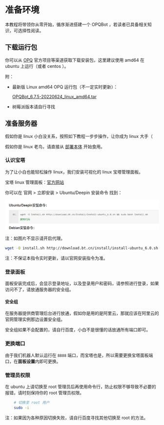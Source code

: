 # 准备环境

本教程将带领你从零开始，循序渐进搭建一个 OPQBot ，若读者已具备相关知识，可选择性阅读。

## 下载运行包

你可以从 [OPQ](https://github.com/opq-osc/OPQ) 官方项目等渠道获取下载安装包，这里建议使用 amd64 在 ubuntu 上运行（或者 centos ）。

附：

- 最新版 Linux amd64 OPQ 运行包（不一定实时更新）：
    
    [OPQBot_6.7.5-20220624_linux_amd64.tar](https://github.com/opq-osc/OPQ/releases/download/v6.7.5-20220624/OPQBot_6.7.5-20220624_linux_amd64.tar.gz)

- 树莓派版本请自行寻找

## 准备服务器

假如你是 linux 小白没关系，按照如下教程一步步操作，让你成为 linux 大手（

假如你是 linux 老鸟，请直接从 [部署本体](./deploy) 开始食用。

### 认识宝塔

为了让小白也能轻松操作 linux，我们安装可视化的 linux 宝塔管理面板。

宝塔 linux 管理面板：[官方网站](https://www.bt.cn/)

你可以在 官网 > 立即安装 > Ubuntu/Deepin 安装命令 找到：

![/manual/install.jpg](/manual/install.jpg)

注：如图片不显示请开启代理。

```bash
wget -O install.sh http://download.bt.cn/install/install-ubuntu_6.0.sh && sudo bash install.sh
```

注：不保证本指令实时更新，请以官网安装指令为准。

### 登录面板

面板安装完成后，会显示登录地址，以及登录用户和密码，请参照进行登录，如果访问不了，请放通服务器的安全组。

#### 安全组

在服务器提供商管理后台进行放通，假如你是用的是阿里云，那就应该在阿里云的官网管理实例那边设置安全组。

安全组如果不会配置的，请自行百度，小白不是很懂的话放通所有端口即可。

### 更换端口

由于我们机器人默认运行在 `8888` 端口，而宝塔也是，所以需要更换宝塔面板端口，在**面板设置**内即可更换。

### 管理员权限

在 ubuntu 上请切换至 root 管理员后再使用命令行，防止权限不够导致不必要的报错，请时刻保持你的 root 管理员权限。

```bash
    # 切换至 root 用户
    sudo -i
```

注：如果因为各种原因切换失败，请自行百度寻找其他切换至 root 的方法。
